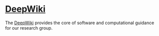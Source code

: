 # [DeepWiki](https://github.com/deepskies/DeepWiki/wiki)

The [DeepWiki](https://github.com/deepskies/DeepWiki/wiki) provides the core of software and computational guidance for our research group. 
